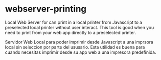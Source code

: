 # webserver-printing
Local Web Server for can print in a local printer from Javascript to a preselected local printer without user interact. This tool is good when you need to print from your web app directly to a preselected printer.

Servidor Web Local para poder imprimir desde Javascript a una imprsora local sin seleccion por parte del ususario. Esta utilidad es buena para cuando necesitas imprimir desde su app web a una impresora predefinida.
